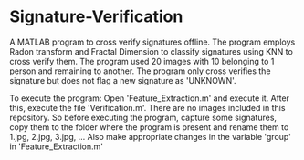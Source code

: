 # Signature-Verification
A MATLAB program to cross verify signatures offline. The program employs Radon transform and Fractal Dimension to classify signatures using KNN to cross verify them. The program used 20 images with 10 belonging to 1 person and remaining to another. The program only cross verifies the signature but does not flag a new signature as 'UNKNOWN'.

To execute the program:
Open 'Feature_Extraction.m' and execute it. 
After this, execute the file 'Verification.m'. 
There are no images included in this repository. So before executing the program, capture some signatures, copy them to the folder where the program is present and rename them to 1.jpg, 2.jpg, 3.jpg, ...
Also make appropriate changes in the variable 'group' in 'Feature_Extraction.m'
